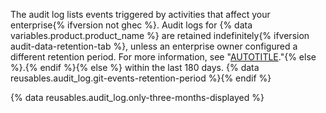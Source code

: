 The audit log lists events triggered by activities that affect your enterprise{% ifversion not ghec %}. Audit logs for {% data variables.product.product_name %} are retained indefinitely{% ifversion audit-data-retention-tab %}, unless an enterprise owner configured a different retention period. For more information, see "[AUTOTITLE](/admin/monitoring-activity-in-your-enterprise/reviewing-audit-logs-for-your-enterprise/configuring-the-audit-log-for-your-enterprise)."{% else %}.{% endif %}{% else %} within the last 180 days. {% data reusables.audit_log.git-events-retention-period %}{% endif %}

{% data reusables.audit_log.only-three-months-displayed %}
